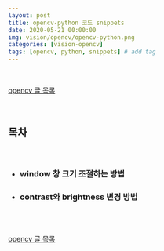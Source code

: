```yaml
---
layout: post
title: opencv-python 코드 snippets
date: 2020-05-21 00:00:00
img: vision/opencv/opencv-python.png
categories: [vision-opencv] 
tags: [opencv, python, snippets] # add tag
---
```


<br>

[opencv 글 목록](https://gaussian37.github.io/vision-opencv-table/)

<br>

## **목차**

<br>

- ### window 창 크기 조절하는 방법
- ### contrast와 brightness 변경 방법

<br>



<br>

[opencv 글 목록](https://gaussian37.github.io/vision-opencv-table/)

<br>
